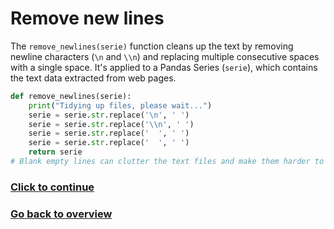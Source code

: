 # Remove new lines

The `remove_newlines(serie)` function cleans up the text by removing newline characters  (`\n` and `\\n`) and replacing multiple consecutive spaces with a single space. It's applied to a Pandas Series (`serie`), which  contains the text data extracted from web pages.

```python
def remove_newlines(serie):
    print("Tidying up files, please wait...") 
    serie = serie.str.replace('\n', ' ')
    serie = serie.str.replace('\\n', ' ')
    serie = serie.str.replace('  ', ' ')
    serie = serie.str.replace('  ', ' ')
    return serie
# Blank empty lines can clutter the text files and make them harder to process. A simple function can remove those lines and tidy up the files.
```

### [Click to continue](/detailed-overview/preprocess.py-documentation/6.%20Read%20text%20files.md)

### [Go back to overview](/detailed-overview/3.%20Detailed%20overview.md)